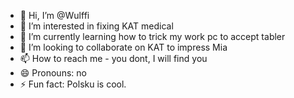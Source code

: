 - 👋 Hi, I’m @Wulffi
- 👀 I’m interested in fixing KAT medical
- 🌱 I’m currently learning how to trick my work pc to accept tabler
- 💞️ I’m looking to collaborate on KAT to impress Mia
- 📫 How to reach me - you dont, I will find you
- 😄 Pronouns: no
- ⚡ Fun fact: Polsku is cool.

<!---
Wulffi/Wulffi is a ✨ special ✨ repository because its `README.md` (this file) appears on your GitHub profile.
You can click the Preview link to take a look at your changes.
--->
